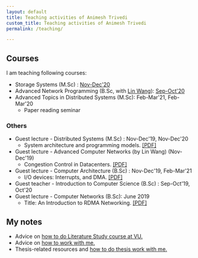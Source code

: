 ```yaml
---
layout: default
title: Teaching activities of Animesh Trivedi
custom_title: Teaching activities of Animesh Trivedi
permalink: /teaching/

---
```

## Courses 
I am teaching following courses: 
  * Storage Systems (M.Sc) : [Nov-Dec'20](/2020-stosys-slides)
  * Advanced Network Programming (B.Sc, with [Lin Wang](https://linwang.info/)): [Sep-Oct'20](/2020-anp-slides)
  * Advanced Topics in Distributed Systems (M.Sc): Feb-Mar'21, Feb-Mar'20
    * Paper reading seminar

### Others
  * Guest lecture - Distributed Systems (M.Sc) : Nov-Dec'19, Nov-Dec'20
    * System architecture and programming models. [[PDF]](https://github.com/animeshtrivedi/animeshtrivedi.github.io/raw/master/files/2020/2020-pm-sa-ds.pdf)
  * Guest lecture - Advanced Computer Networks (by Lin Wang) (Nov-Dec'19) 
    * Congestion Control in Datacenters. [[PDF]](https://github.com/animeshtrivedi/animeshtrivedi.github.io/raw/master/files/2019/2019-adv-network-Congestion-Control-in-Data-Centers.pdf)
  * Guest lecture - Computer Architecture (B.Sc) : Nov-Dec'19, Feb-Mar'21
    * I/O devices: Interrupts, and DMA. [[PDF]](https://github.com/animeshtrivedi/animeshtrivedi.github.io/raw/master/files/2019/2019-comparch-io.pdf)
  * Guest teacher - Introduction to Computer Science (B.Sc) : Sep-Oct'19, Oct'20
  * Guest lecture - Computer Networks (B.Sc): June 2019
    * Title: An Introduction to RDMA Networking. [[PDF]](https://github.com/animeshtrivedi/animeshtrivedi.github.io/raw/master/files/2019/2019-bsc-Introduction-to-RDMA-Networking.pdf)

## My notes 
  * Advice on [how to do Literature Study course at VU.](/lit-study/)
  * Advice on [how to work with me.](/advice/)
  * Thesis-related resources and [how to do thesis work with me.](/thesis-resources)
